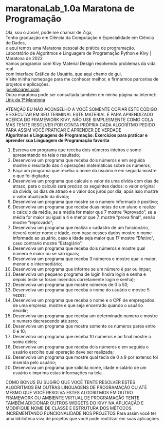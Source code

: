 # maratonaLab_1.0a Maratona de Programação
Olá, sou o Josiel, pode me chamar de Ziga, <br>
Tenho graduação em Ciência da Computação e Especialidade em Ciência de Dados, <br>
e aqui temos uma Maratona pessoal de prática de programação.<br>
Laboratório de Algorítmos e Linguagem de Programação Python e Kivy | Maratona de 2022<br>
Vamos programar com Kivy Material Design resolvendo problemas da vida real <br>
com Interface Gráfica de Usuário, que aqui chamo de gui.<br>
Visite minha homepage para me conhecer melhor, e firmarmos parcerias de projetos e aplicações.<br>
<a href="www.josielsoares.com">josielsoares.com</a><br>
Outra maratona pode ser consultada também em minha página na internet:
<a href="http://josielsoares.com/artigos/kivy/jornada-de-algoritmos-kivy-framework.php">Link da 1ª Maratona</a>

ATENÇÃO EU NÃO ACONSELHO A VOCÊ SOMENTE COPIAR ESTE CÓDIGO E EXECUTAR EM SEU TERMINAL
ESTE MATERIAL É PARA APRENDIZADO ACERCA DO FRAMEWORK KIVY, NÃO USE SIMPLESMENTE COMO COLA
MAS TENTE RESOLVER POR CONTA PRÓPRIA CADA ALGORÍTMO PEDIDO PARA ASSIM VOCÊ PRATICAR E APRENDER DE VERDADE
<br>
<strong>
Algoritmos e Linguagens de Programação: Exercícios para praticar e aprender sua Linguagem de Programação favorita
</strong>
<br>
1. Escreva um programa que receba dois números inteiros e some apresentando na tela o resultado; 
2. Desenvolva um programa que receba dois números e em seguida mostre o resultado das 4 operações matemáticas sobre os números;
3. Faça um programa que receba o nome do usuário e em seguida mostre o que foi digitado;
4. Desenvolva um programa que calcule o valor de uma divida com dias de atraso, para o calculo será preciso os seguintes dados: o valor original da divida, os dias de atraso e o valor dos juros por dia, após isso mostre o valor atualizado da divida;
5. Desenvolva um programa que mostre se o numero informado é positivo;
6. Desenvolva um programa que receba duas notas de um aluno e realize o calculo da média, se a média for maior que 7 mostre “Aprovado”, se a média for maior ou igual a 4 e menor que 7, mostre “prova final”, senão mostre “reprovado”;
7. Desenvolva um programa que realiza o cadastro de um funcionário, deverá conter nome e idade, com base nesses dados mostre o nome informado ao usuário, caso a idade seja maior que 17 mostre “Efetivo”, caso contrario mostre “Estagiário”;
8. Desenvolva um programa que receba dois números e mostre qual número é maior ou se são iguais;
9. Desenvolva um programa que receba 3 números e mostre qual o maior, menor e o intermediário;
10. Desenvolva um programa que informe se um número é par ou impar;
11. Desenvolva um pequeno programa de login (Insira login e senha e depois teste se foram inseridos corretamente login e senha);
12. Desenvolva um programa que mostre números de 0 a 50;
13. Desenvolva um programa que receba o nome do usuário e mostre 5 vezes;
14. Desenvolva um programa que receba o nome e o CPF de empregados de uma empresa, mostre e que seja encerrado quando o usuário decidir;
15. Desenvolva um programa que receba um determinado numero e mostre o numero decrescendo até zero;
16. Desenvolva um programa que mostra somente os números pares entre 0 e 10;
17. Desenvolva um programa que receba 10 números e ao final mostre a soma deles;
18. Desenvolva um programa que receba dois números e em seguida o usuário escolha qual operação deve ser realizada;
19. Desenvolva um programa que mostre qual tecla de 0 a 9 por extenso foi inserida pelo usuário;
20. Desenvolva um programa que solicita nome, idade e salário de um usuário e imprima estas informações na tela.

COMO BONUS EU SUGIRO QUE VOCÊ TENTE RESOLVER ESTES ALGORITMOS EM OUTRAS LINGUAGENS DE PROGRAMAÇÃO
OU ATÉ MESMO QUE VOCÊ RESOLVA ESTES ALGORITMOS EM OUTRO FRAMEWORK OU AMBIENTE VIRTUAL DE PROGRAMAÇÂO
TENTE TAMBÉM ADICIONAR OUTROS WIDGETS DO KIVY NA APLICAÇÂO 
E MODIFIQUE NOME DE CLASSE E ESTRUTURA DOS MÉTODOS INCREMENTANDO FUNCIONALIDADE NOS PROJETOS
Para assim você ter uma biblioteca viva de projetos que você pode reutilizar em suas aplicações
